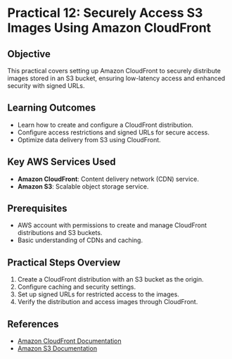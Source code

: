 # Practical 12: Securely Access S3 Images Using Amazon CloudFront

## Objective
This practical covers setting up Amazon CloudFront to securely distribute images stored in an S3 bucket, ensuring low-latency access and enhanced security with signed URLs.

## Learning Outcomes
- Learn how to create and configure a CloudFront distribution.
- Configure access restrictions and signed URLs for secure access.
- Optimize data delivery from S3 using CloudFront.

## Key AWS Services Used
- **Amazon CloudFront**: Content delivery network (CDN) service.
- **Amazon S3**: Scalable object storage service.

## Prerequisites
- AWS account with permissions to create and manage CloudFront distributions and S3 buckets.
- Basic understanding of CDNs and caching.

## Practical Steps Overview
1. Create a CloudFront distribution with an S3 bucket as the origin.
2. Configure caching and security settings.
3. Set up signed URLs for restricted access to the images.
4. Verify the distribution and access images through CloudFront.

## References
- [Amazon CloudFront Documentation](https://docs.aws.amazon.com/AmazonCloudFront/latest/DeveloperGuide/Introduction.html)
- [Amazon S3 Documentation](https://docs.aws.amazon.com/s3/)
